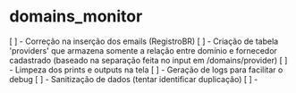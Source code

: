 # domains_monitor

[ ] - Correção na inserção dos emails (RegistroBR)
[ ] - Criação de tabela 'providers' que armazena somente a relação entre domínio e fornecedor cadastrado (baseado na separação feita no input em /domains/provider)
[ ] - Limpeza dos prints e outputs na tela
[ ] - Geração de logs para facilitar o debug
[ ] - Sanitização de dados (tentar identificar duplicação)
[ ] - 